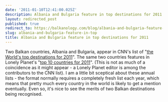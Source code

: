 ```yaml
---
date: '2011-01-10T12:41:00.025Z'
description: Albania and Bulgaria feature in top destinations for 2011
layout: redirected_post
published: true
redirect_to: https://balkanology.com/blog/albania-and-bulgaria-feature-in-top/
slug: albania-and-bulgaria-feature-in-top
title: Albania and Bulgaria feature in top destinations for 2011
---
```


Two Balkan countries, Albania and Bulgaria, appear in CNN's list of "<a href="http://edition.cnn.com/2010/TRAVEL/12/28/top.destinations.2011/index.html">the World's top destinations for 2011</a>". The same two countries features in Lonely Planet's "<a href="http://www.lonelyplanet.com/italy/travel-tips-and-articles/76164">top 10 countries for 2011</a>". (This is not as much of a coincidence as it might appear - a Lonely Planet editor is among the contributors to the CNN list). I am a little bit sceptical about these annual lists - the format normally requires a completely fresh list each year, which means that pretty much every country in the world is likely to get a mention eventually. Even so, it's nice to see the merits of two Balkan destinations being recognised.